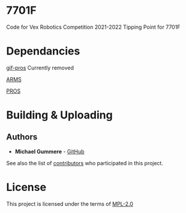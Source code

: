 # 7701F

Code for Vex Robotics Competition 2021-2022 Tipping Point for 7701F

# Dependancies

[gif-pros](https://github.com/theol0403/gif-pros) Currently removed

[ARMS](https://github.com/purduesigbots/ARMS)

[PROS](https://github.com/purduesigbots/pros)

# Building & Uploading

## Authors

- **Michael Gummere** - [GitHub](https://github.com/Chrono-byte)

See also the list of [contributors](https://github.com/7701F/2021-Tipping-Point/contributors) who participated in this project.

# License

This project is licensed under the terms of [MPL-2.0](https://github.com/7701F/2021-Tipping-Point/blob/master/LICENSE)

